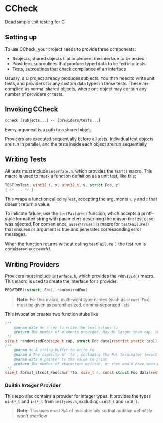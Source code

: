 # CCheck
Dead simple unit testing for C

## Setting up
To use CCheck, your project needs to provide three components:
- Subjects, shared objects that implement the interface to be tested
- Providers, subroutines that produce typed data to be fed into tests
- Tests, subroutines that check compliance of an interface

Usually, a C project already produces subjects.
You then need to write unit tests, and providers for any custom data types in those tests.
These are compiled as normal shared objects, where one object may contain any number of providers or tests.

## Invoking CCheck
```
ccheck [subjects...] -- [providers/tests...]
```
Every argument is a path to a shared objet.

Providers are executed sequentially before all tests.
Individual test objects are run in parallel, and the tests inside each object are run sequentially.

## Writing Tests
All tests must include `interface.h`, which provides the `TEST()` macro.
This macro is used to mark a function definition as a unit test, like this:
```c
TEST(myTest, uint32_t, x, uint32_t, y, struct Foo, z)
{ /* ... */ }
```
This wraps a function called `myTest`, accepting the arguments `x`, `y` and `z` that doesn't return a value.

To indicate failure, use the `testFailure()` function, which accepts a printf-style formatted string with parameters describing the reason the test case was rejected.
For convenience, `assertTrue()` is macro for `testFailure()` that ensures its argument is true and generates corresponding error messages.

When the function returns without calling `testFailure()` the test run is considered successful.


## Writing Providers
Providers must include `interface.h`, which provides the `PROVIDER()` macro.
This macro is used to create the interface for a provider:
```c
PROVIDER((struct, Foo), randomizedFoo)
```
> **Note:** For this macro, multi-word type names (such as `struct Foo`) must be given as parenthesized, comma-separated lists

This invocation creates two function stubs like
```c
/** 
	@param data An array to write the test values to
	@return The number of elements provided. May be larger than cap, in which case the function is called again with larger capacity.
 */
size_t randomizedFoo(size_t cap, struct Foo data[restrict static cap]);
/** 
	@param to A string buffer to write to
	@param n The capacity of `to`, including the NUL terminator (exactly like `snprintf`)
	@param data A pointer to the value to print
	@return The number of characters written, or that would have been written if there was not enough space in `to` (exactly like `snprintf`)
 */
size_t format_struct_Foo(char *to, size_t n, const struct Foo data[restrict static 1]);
```

### Builtin Integer Provider
This repo also contains a provider for integer types.
It provides the types `uint*_t` and `int*_t` from `inttypes.h`, excluding `uint8_t` and `int8_t`.
> **Note:** This uses most 3/4 of available bits so that addition definitely won't overflow 
